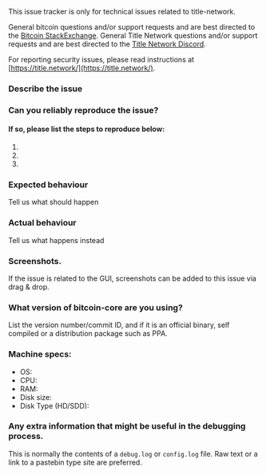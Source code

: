 <!--- Remove sections that do not apply -->

This issue tracker is only for technical issues related to title-network.

General bitcoin questions and/or support requests and are best directed to the [Bitcoin StackExchange](https://bitcoin.stackexchange.com).
General Title Network questions and/or support requests and are best directed to the [Title Network Discord](https://discord.gg/cwpeGPk).

For reporting security issues, please read instructions at [https://title.network/](https://title.network/).

### Describe the issue

### Can you reliably reproduce the issue?
#### If so, please list the steps to reproduce below:
1.
2.
3.

### Expected behaviour
Tell us what should happen

### Actual behaviour
Tell us what happens instead

### Screenshots.
If the issue is related to the GUI, screenshots can be added to this issue via drag & drop.

### What version of bitcoin-core are you using?
List the version number/commit ID, and if it is an official binary, self compiled or a distribution package such as PPA.

### Machine specs:
- OS:
- CPU:
- RAM:
- Disk size:
- Disk Type (HD/SDD):

### Any extra information that might be useful in the debugging process.
This is normally the contents of a `debug.log` or `config.log` file. Raw text or a link to a pastebin type site are preferred.
